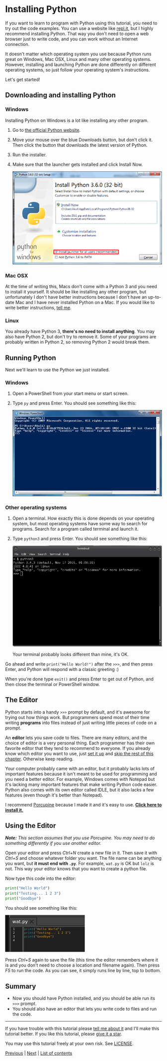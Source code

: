# Installing Python

If you want to learn to program with Python using this tutorial, you
need to try out the code examples. You can use a website like
[repl.it](https://repl.it/languages/python3), but I highly recommend
installing Python. That way you don't need to open a web browser just
to write code, and you can work without an Internet connection.

It doesn't matter which operating system you use because Python runs
great on Windows, Mac OSX, Linux and many other operating systems.
However, installing and launching Python are done differently on
different operating systems, so just follow your operating system's
instructions.

Let's get started!

## Downloading and installing Python

### Windows

Installing Python on Windows is a lot like installing any other program.

1. Go to [the official Python website](https://www.python.org/).
2. Move your mouse over the blue Downloads button, but don't click it.
   Then click the button that downloads the latest version of Python.
3. Run the installer.
4. Make sure that the launcher gets installed and click Install Now.

    ![The py.exe launcher.](../images/py-exe.png)

### Mac OSX

At the time of writing this, Macs don't come with a Python 3 and you
need to install it yourself. It should be like installing any other
program, but unfortunately I don't have better instructions because I
don't have an up-to-date Mac and I have never installed Python on a Mac.
If you would like to write better instructions, [tell
me](../contact-me.md).

### Linux

You already have Python 3, **there's no need to install anything**. You
may also have Python 2, but don't try to remove it. Some of your
programs are probably written in Python 2, so removing Python 2 would
break them.

## Running Python

Next we'll learn to use the Python we just installed.

### Windows

1. Open a PowerShell from your start menu or start screen.
2. Type `py` and press Enter. You should see something like this:

    ![Python running in a PowerShell window.](../images/powershell.png)

### Other operating systems

1. Open a terminal. How exactly this is done depends on your operating
    system, but most operating systems have some way to search for
    programs. Search for a program called terminal and launch it.
2. Type `python3` and press Enter. You should see something like this:

    ![Running Python on my terminal.](../images/terminal.png)

    Your terminal probably looks different than mine, it's OK.

Go ahead and write `print("Hello World!")` after the `>>>`, and then
press Enter, and Python will respond with a classic greeting :)

When you're done type `exit()` and press Enter to get out of Python, and
then close the terminal or PowerShell window.

## The Editor

Python starts into a handy `>>>` prompt by default, and it's awesome for
trying out how things work. But programmers spend most of their time
writing **programs** into files instead of just writing little pieces of
code on a prompt.

An **editor** lets you save code to files. There are many editors, and
the choice of editor is a very personal thing. Each programmer has their
own favorite editor that they tend to recommend to everyone. If you
already know which editor you want to use, just [set it up](editor-setup.md)
and [skip the rest of this chapter](#summary). Otherwise keep reading.

Your computer probably came with an editor, but it probably lacks lots
of important features because it isn't meant to be used for programming
and you need a better editor. For example, Windows comes with Notepad
but it's lacking many important features that make writing Python code
easier. Python also comes with its own editor called IDLE, but it also
lacks a few features (even though it's better than Notepad).

I recommend [Porcupine](https://github.com/Akuli/porcupine/blob/master/README.md)
because I made it and it's easy to use. **[Click here to install
it.](https://github.com/Akuli/porcupine/wiki/Installing-and-Running-Porcupine)**

## Using the Editor

*__Note:__ This section assumes that you use Porcupine. You may need to
do something differently if you use another editor.*

Open your editor and press *Ctrl+N* create a new file in it. Then save
it with *Ctrl+S* and choose whatever folder you want. The file name can
be anything you want, but **it must end with `.py`**. For example,
`wat.py` is OK but `lolz` is not. This way your editor knows that you
want to create a python file.

Now type this code into the editor:

```python
print("Hello World")
print("Testing... 1 2 3")
print("Goodbye")
```

You should see something like this:

![First program!](images/first-program.png)

Press *Ctrl+S* again to save the file (this time the editor remembers
where it is and you don't need to choose a location and filename again).
Then press *F5* to run the code. As you can see, it simply runs line by
line, top to bottom.

## Summary

- Now you should have Python installed, and you should be able run its
  `>>>` prompt.
- You should also have an editor that lets you write code to files and
  run the code.

***

If you have trouble with this tutorial please [tell me about
it](../contact-me.md) and I'll make this tutorial better. If you
like this tutorial, please [give it a
star](../README.md#how-can-i-thank-you-for-writing-and-sharing-this-tutorial).

You may use this tutorial freely at your own risk. See
[LICENSE](../LICENSE).

[Previous](what-is-programming.md) | [Next](getting-started.md) |
[List of contents](../README.md#basics)
